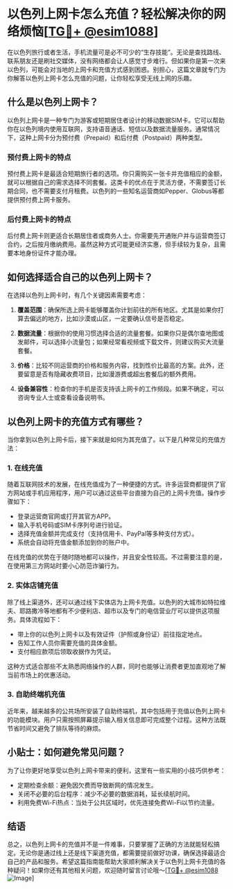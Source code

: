 # 以色列上网卡怎么充值？轻松解决你的网络烦恼[[TG💪+ @esim1088](https://t.me/s/esim1088)]

在以色列旅行或者生活，手机流量可是必不可少的“生存技能”。无论是查找路线、联系朋友还是刷社交媒体，没有网络都会让人感觉寸步难行。但如果你是第一次来以色列，可能会对当地的上网卡和充值方式感到困惑。别担心，这篇文章就专门为你解答以色列上网卡怎么充值的问题，让你轻松享受无线上网的乐趣。

## 什么是以色列上网卡？

以色列上网卡是一种专门为游客或短期居住者设计的移动数据SIM卡。它可以帮助你在以色列境内使用互联网，支持语音通话、短信以及数据流量服务。通常情况下，这种上网卡分为预付费（Prepaid）和后付费（Postpaid）两种类型。

### 预付费上网卡的特点

预付费上网卡是最适合短期旅行者的选项。你只需购买一张卡并充值相应的金额，就可以根据自己的需求选择不同套餐。这类卡的优点在于灵活方便，不需要签订长期合同，也不需要支付月租费。以色列的一些知名运营商如Pepper、Globus等都提供预付费上网卡服务。

### 后付费上网卡的特点

后付费上网卡则更适合长期居住者或商务人士。你需要先开通账户并与运营商签订合约，之后按月缴纳费用。虽然这种方式可能更经济实惠，但手续较为复杂，且需要本地身份证件才能办理。

## 如何选择适合自己的以色列上网卡？

在选择以色列上网卡时，有几个关键因素需要考虑：

1. **覆盖范围**：确保所选上网卡能够覆盖你计划前往的所有地区。尤其是如果你打算去偏远的地方，比如沙漠或山区，一定要确认信号是否稳定。
   
2. **数据流量**：根据你的使用习惯选择合适的流量套餐。如果你只是偶尔查地图或发邮件，可以选择小流量包；如果经常看视频或下载文件，则建议购买大流量套餐。

3. **价格**：比较不同运营商的价格和服务内容，找到性价比最高的方案。此外，还要留意是否有隐藏收费项目，比如漫游费或超出套餐后的额外费用。

4. **设备兼容性**：检查你的手机是否支持该上网卡的工作频段。如果不确定，可以咨询专业人士或查看设备说明书。

## 以色列上网卡的充值方式有哪些？

当你拿到以色列上网卡后，接下来就是如何为其充值了。以下是几种常见的充值方法：

### 1. 在线充值

随着互联网技术的发展，在线充值成为了一种便捷的方式。许多运营商都提供了官方网站或手机应用程序，用户可以通过这些平台直接为自己的上网卡充值。操作步骤如下：

- 登录运营商官网或打开其官方APP。
- 输入手机号码或SIM卡序列号进行验证。
- 选择充值金额并完成支付（支持信用卡、PayPal等多种支付方式）。
- 系统会自动将充值金额添加到你的账户中。

在线充值的优势在于随时随地都可以操作，并且安全性较高。不过需要注意的是，在使用第三方网站时要小心防范诈骗行为。

### 2. 实体店铺充值

除了线上渠道外，还可以通过线下实体店为上网卡充值。以色列的大城市如特拉维夫、耶路撒冷等地都有不少便利店、超市以及专门的电信营业厅可以提供这项服务。具体流程如下：

- 带上你的以色列上网卡以及有效证件（护照或身份证）前往指定地点。
- 告知工作人员你需要充值的具体金额。
- 支付相应款项后领取收据作为凭证。

这种方式适合那些不太熟悉网络操作的人群，同时也能够让消费者更加直观地了解当前市场上的优惠活动。

### 3. 自助终端机充值

近年来，越来越多的公共场所安装了自助终端机，其中包括用于充值以色列上网卡的功能模块。用户只需按照屏幕提示输入相关信息即可完成整个过程。这种方法既节省时间又避免了排队等待的麻烦。

## 小贴士：如何避免常见问题？

为了让你更好地享受以色列上网卡带来的便利，这里有一些实用的小技巧供参考：

- 定期检查余额：避免因欠费而导致断网的情况发生。
- 关闭不必要的后台程序：减少不必要的数据消耗，延长续航时间。
- 利用免费Wi-Fi热点：当处于公共区域时，优先连接免费Wi-Fi以节约流量。

## 结语

总之，以色列上网卡的充值并不是一件难事，只要掌握了正确的方法就能轻松搞定。无论你是通过线上还是线下渠道充值，都需要提前做好功课，确保选择最适合自己的产品和服务。希望这篇指南能帮助大家顺利解决关于以色列上网卡充值的各种疑问！如果你还有其他相关问题，欢迎随时留言讨论哦～[[TG💪+ @esim1088](https://t.me/s/esim1088) ![Image](https://i.postimg.cc/4NQfJmqS/Snipaste-2025-05-13-00-14-12.png)]